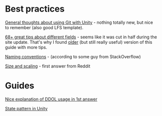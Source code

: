 # Best practices

[General thoughts about using Git with Unity](https://thoughtbot.com/blog/how-to-git-with-unity) - nothing totally new, but nice to remember (also good LFS template).

[68+ great tips about different fields](https://www.gamasutra.com/blogs/HermanTulleken/20160812/279100/50_Tips_and_Best_Practices_for_Unity_2016_Edition.php) - seems like it was cut in half during the site update. That's why I found [older](http://devmag.org.za/2012/07/12/50-tips-for-working-with-unity-best-practices/) (but still really useful) version of this guide with more tips.

[Naming conventions](https://stackoverflow.com/questions/24586319/what-is-a-good-naming-convention-for-unity) -  (according to some guy from StackOverflow)

[Size and scaling](https://www.reddit.com/r/Unity2D/comments/2bsoj1/recommended_best_practices_for_pixel_art_games/) - first answer from Reddit

# Guides

[Nice explanation of DDOL usage in 1st answer](https://stackoverflow.com/questions/35890932/unity-game-manager-script-works-only-one-time)

[State pattern in Unity](https://www.raywenderlich.com/6034380-state-pattern-using-unity)